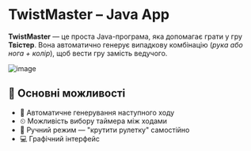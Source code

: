 # TwistMaster – Java App
**TwistMaster** — це проста Java-програма, яка допомагає грати у гру **Твістер**. Вона автоматично генерує випадкову комбінацію (*рука або нога + колір*), щоб вести гру замість ведучого.

![image](https://github.com/user-attachments/assets/b77350cc-d4b4-416b-bc4f-922392f6adbe)


## 🎯 Основні можливості

- 🔄 Автоматичне генерування наступного ходу
- ⏲ Можливість вибору таймера між ходами
- 🎡 Ручний режим — "крутити рулетку" самостійно
- 💻 Графічний інтерфейс



